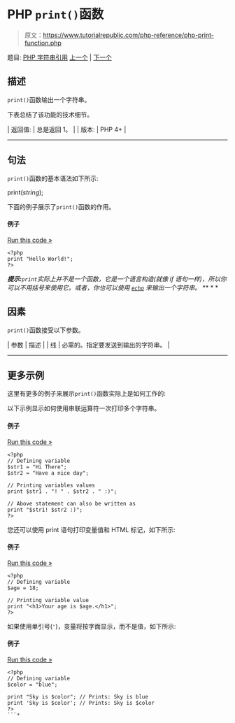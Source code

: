 # PHP `print()`函数

> 原文：<https://www.tutorialrepublic.com/php-reference/php-print-function.php>

题目: [PHP 字符串引用](php-string-functions.php) [上一个](php-parse-str-function.php) | [下一个](php-printf-function.php)

## 描述

`print()`函数输出一个字符串。

下表总结了该功能的技术细节。

| 返回值: | 总是返回 1。 |
| 版本: | PHP 4+ |

* * *

## 句法

`print()`函数的基本语法如下所示:

print(*string*);

下面的例子展示了`print()`函数的作用。

#### 例子

[Run this code »](../codelab.php?topic=php&file=print-a-string "Run this code to view the output")

```
<?php
print "Hello World!";
?>
```

 ***提示:**`print`实际上并不是一个函数，它是一个语言构造(就像 if 语句一样)，所以你可以不用括号来使用它。或者，你也可以使用 [`echo`](php-echo-function.php) 来输出一个字符串。*  ** * *

## 因素

`print()`函数接受以下参数。

| 参数 | 描述 |
| 线 | 必需的。指定要发送到输出的字符串。 |

* * *

## 更多示例

这里有更多的例子来展示`print()`函数实际上是如何工作的:

以下示例显示如何使用串联运算符一次打印多个字符串。

#### 例子

[Run this code »](../codelab.php?topic=php&file=print-multiple-strings-at-once "Run this code to view the output")

```
<?php
// Defining variable
$str1 = "Hi There";
$str2 = "Have a nice day";

// Printing variables values
print $str1 . "! " . $str2 . " :)";

// Above statement can also be written as
print "$str1! $str2 :)";
?>
```

您还可以使用 print 语句打印变量值和 HTML 标记，如下所示:

#### 例子

[Run this code »](../codelab.php?topic=php&file=print-variable-value-and-html-tags "Run this code to view the output")

```
<?php
// Defining variable
$age = 18;

// Printing variable value
print "<h1>Your age is $age.</h1>";
?>
```

如果使用单引号(`'`)，变量将按字面显示，而不是值，如下所示:

#### 例子

[Run this code »](../codelab.php?topic=php&file=print-single-quoted-string-containing-variable "Run this code to view the output")

```
<?php
// Defining variable
$color = "blue";

print "Sky is $color"; // Prints: Sky is blue
print 'Sky is $color'; // Prints: Sky is $color
?>
```*